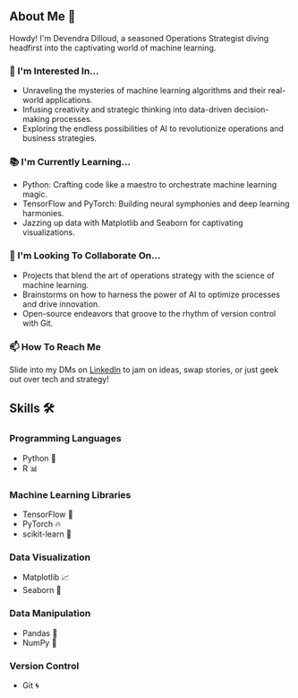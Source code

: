 ## About Me 👋

Howdy! I'm Devendra Dilloud, a seasoned Operations Strategist diving headfirst into the captivating world of machine learning.

### 🚀 I'm Interested In...
- Unraveling the mysteries of machine learning algorithms and their real-world applications.
- Infusing creativity and strategic thinking into data-driven decision-making processes.
- Exploring the endless possibilities of AI to revolutionize operations and business strategies.

### 📚 I'm Currently Learning...
- Python: Crafting code like a maestro to orchestrate machine learning magic.
- TensorFlow and PyTorch: Building neural symphonies and deep learning harmonies.
- Jazzing up data with Matplotlib and Seaborn for captivating visualizations.

### 🤝 I'm Looking To Collaborate On...
- Projects that blend the art of operations strategy with the science of machine learning.
- Brainstorms on how to harness the power of AI to optimize processes and drive innovation.
- Open-source endeavors that groove to the rhythm of version control with Git.

### 📫 How To Reach Me
Slide into my DMs on [LinkedIn](https://www.linkedin.com/in/devendra-dilloud-06a275107) to jam on ideas, swap stories, or just geek out over tech and strategy!

## Skills 🛠️

### Programming Languages
- Python 🐍
- R 📊

### Machine Learning Libraries
- TensorFlow 🤖
- PyTorch 🔥
- scikit-learn 🧠

### Data Visualization
- Matplotlib 📈
- Seaborn 🌊

### Data Manipulation
- Pandas 🐼
- NumPy 🔢

### Version Control
- Git 🌀


<!---
DDILLOUD/DDILLOUD is a ✨ special ✨ repository because its `README.md` (this file) appears on your GitHub profile.
You can click the Preview link to take a look at your changes.
--->
